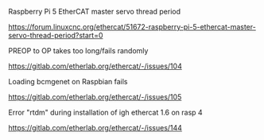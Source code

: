 Raspberry Pi 5 EtherCAT master servo thread period

https://forum.linuxcnc.org/ethercat/51672-raspberry-pi-5-ethercat-master-servo-thread-period?start=0

PREOP to OP takes too long/fails randomly

https://gitlab.com/etherlab.org/ethercat/-/issues/104

Loading bcmgenet on Raspbian fails

https://gitlab.com/etherlab.org/ethercat/-/issues/105

Error "rtdm" during installation of igh ethercat 1.6 on rasp 4

https://gitlab.com/etherlab.org/ethercat/-/issues/144
